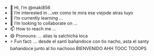 - 👋 Hi, I’m @maki856
- 👀 I’m interested in ...ver como te mira ese viejode atras tuyo
- 🌱 I’m currently learning ...
- 💞️ I’m looking to collaborate on ...
- 📫 How to reach me ...
- 😄 Pronouns: ... alias la salchicha loca
- ⚡ Fun fact: ... desde el santi bañandoce con tio nacho, asta el santy bañandoce junto al tio nachooo BIENVENIDO AHH TOOC TOOOPS

<!---
maki856/maki856 is a ✨ special ✨ repository because its `README.md` (this file) appears on your GitHub profile.
You can click the Preview link to take a look at your changes.
--->
